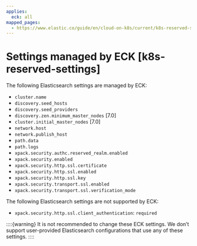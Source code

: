 ```yaml
---
applies:
  eck: all
mapped_pages:
  - https://www.elastic.co/guide/en/cloud-on-k8s/current/k8s-reserved-settings.html
---
```


# Settings managed by ECK [k8s-reserved-settings]

The following Elasticsearch settings are managed by ECK:

* `cluster.name`
* `discovery.seed_hosts`
* `discovery.seed_providers`
* `discovery.zen.minimum_master_nodes` [7.0]
* `cluster.initial_master_nodes` [7.0]
* `network.host`
* `network.publish_host`
* `path.data`
* `path.logs`
* `xpack.security.authc.reserved_realm.enabled`
* `xpack.security.enabled`
* `xpack.security.http.ssl.certificate`
* `xpack.security.http.ssl.enabled`
* `xpack.security.http.ssl.key`
* `xpack.security.transport.ssl.enabled`
* `xpack.security.transport.ssl.verification_mode`

The following Elasticsearch settings are not supported by ECK:

* `xpack.security.http.ssl.client_authentication`: `required`

::::{warning}
It is not recommended to change these ECK settings. We don’t support user-provided Elasticsearch configurations that use any of these settings.
::::
